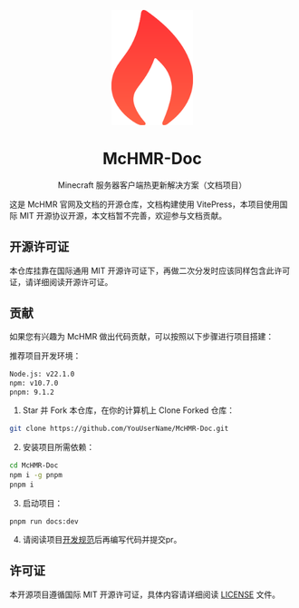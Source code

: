 <p align="center"><img width="144px" src="./docs/public/logo.svg" /></p>
<h1 align="center">McHMR-Doc</h1>
<p align="center">Minecraft 服务器客户端热更新解决方案（文档项目）</p>

这是 McHMR 官网及文档的开源仓库，文档构建使用 VitePress，本项目使用国际 MIT 开源协议开源，本文档暂不完善，欢迎参与文档贡献。

## 开源许可证
本仓库挂靠在国际通用 MIT 开源许可证下，再做二次分发时应该同样包含此许可证，请详细阅读开源许可证。

## 贡献
如果您有兴趣为 McHMR 做出代码贡献，可以按照以下步骤进行项目搭建：

推荐项目开发环境：

```none
Node.js: v22.1.0
npm: v10.7.0
pnpm: 9.1.2
```

1. Star 并 Fork 本仓库，在你的计算机上 Clone Forked 仓库：

```sh
git clone https://github.com/YouUserName/McHMR-Doc.git
```

2. 安装项目所需依赖：

```sh
cd McHMR-Doc
npm i -g pnpm
pnpm i
```

3. 启动项目：

```
pnpm run docs:dev
```

4. 请阅读项目[开发规范](https://doc.dooper.top/)后再编写代码并提交pr。

## 许可证

本开源项目遵循国际 MIT 开源许可证，具体内容请详细阅读 [LICENSE](./LICENSE) 文件。
